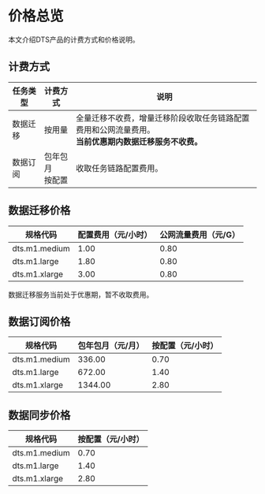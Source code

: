 # 价格总览

本文介绍DTS产品的计费方式和价格说明。



## 计费方式

| 任务类型 | 计费方式             | 说明                                                         |
| -------- | -------------------- | ------------------------------------------------------------ |
| 数据迁移 | 按用量               | 全量迁移不收费，增量迁移阶段收取任务链路配置费用和公网流量费用。<br />**当前优惠期内数据迁移服务不收费。** |
| 数据订阅 | 包年包月<br />按配置 | 收取任务链路配置费用。                                       |



## 数据迁移价格

| 规格代码      | 配置费用（元/小时） | 公网流量费用（元/G） |
| ------------- | ------------------- | -------------------- |
| dts.m1.medium | 1.00                | 0.80                 |
| dts.m1.large  | 1.80                | 0.80                 |
| dts.m1.xlarge | 3.00                | 0.80                 |

数据迁移服务当前处于优惠期，暂不收取费用。



## 数据订阅价格

| 规格代码      | 包年包月（元/月） | 按配置（元/小时） |
| ------------- | ----------------- | ----------------- |
| dts.m1.medium | 336.00            | 0.70              |
| dts.m1.large  | 672.00            | 1.40              |
| dts.m1.xlarge | 1344.00           | 2.80              |

## 数据同步价格

| 规格代码      | 按配置（元/小时） |
| ------------- | ----------------- |
| dts.m1.medium | 0.70              |
| dts.m1.large  | 1.40              |
| dts.m1.xlarge | 2.80              |


